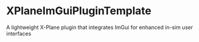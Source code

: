 # XPlaneImGuiPluginTemplate
A lightweight X-Plane plugin that integrates ImGui for enhanced in-sim user interfaces
